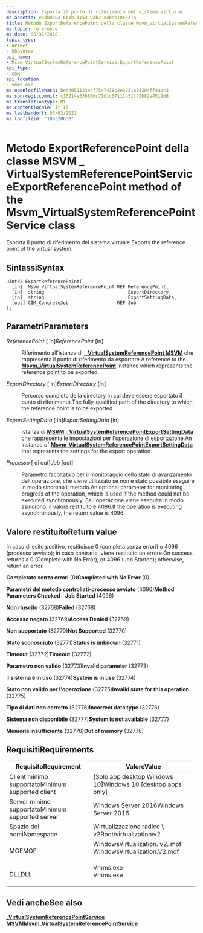 ```yaml
---
description: Esporta il punto di riferimento del sistema virtuale.
ms.assetid: e4d80404-6b1b-4153-9ab2-aebab18c331a
title: Metodo ExportReferencePoint della classe Msvm_VirtualSystemReferencePointService
ms.topic: reference
ms.date: 05/31/2018
topic_type:
- APIRef
- kbSyntax
api_name:
- Msvm_VirtualSystemReferencePointService.ExportReferencePoint
api_type:
- COM
api_location:
- vmms.exe
ms.openlocfilehash: bedd051123e4f75d7438b2e3831a84204ff4aec3
ms.sourcegitcommit: c16214e53680dc71d1c07111b51f72b82a4512d8
ms.translationtype: MT
ms.contentlocale: it-IT
ms.lasthandoff: 03/03/2021
ms.locfileid: "106320638"
---
```

# <a name="exportreferencepoint-method-of-the-msvm_virtualsystemreferencepointservice-class"></a><span data-ttu-id="21116-103">Metodo ExportReferencePoint della classe MSVM \_ VirtualSystemReferencePointService</span><span class="sxs-lookup"><span data-stu-id="21116-103">ExportReferencePoint method of the Msvm\_VirtualSystemReferencePointService class</span></span>

<span data-ttu-id="21116-104">Esporta il punto di riferimento del sistema virtuale.</span><span class="sxs-lookup"><span data-stu-id="21116-104">Exports the reference point of the virtual system.</span></span>

## <a name="syntax"></a><span data-ttu-id="21116-105">Sintassi</span><span class="sxs-lookup"><span data-stu-id="21116-105">Syntax</span></span>


```mof
uint32 ExportReferencePoint(
  [in]  Msvm_VirtualSystemReferencePoint REF ReferencePoint,
  [in]  string                               ExportDirectory,
  [in]  string                               ExportSettingData,
  [out] CIM_ConcreteJob                  REF Job
);
```



## <a name="parameters"></a><span data-ttu-id="21116-106">Parametri</span><span class="sxs-lookup"><span data-stu-id="21116-106">Parameters</span></span>

<dl> <dt>

<span data-ttu-id="21116-107">*ReferencePoint* \[ in\]</span><span class="sxs-lookup"><span data-stu-id="21116-107">*ReferencePoint* \[in\]</span></span>
</dt> <dd>

<span data-ttu-id="21116-108">Riferimento all'istanza di [**\_ VirtualSystemReferencePoint MSVM**](msvm-virtualsystemreferencepoint.md) che rappresenta il punto di riferimento da esportare.</span><span class="sxs-lookup"><span data-stu-id="21116-108">A reference to the [**Msvm\_VirtualSystemReferencePoint**](msvm-virtualsystemreferencepoint.md) instance which represents the reference point to be exported.</span></span>

</dd> <dt>

<span data-ttu-id="21116-109">*ExportDirectory* \[ in\]</span><span class="sxs-lookup"><span data-stu-id="21116-109">*ExportDirectory* \[in\]</span></span>
</dt> <dd>

<span data-ttu-id="21116-110">Percorso completo della directory in cui deve essere esportato il punto di riferimento.</span><span class="sxs-lookup"><span data-stu-id="21116-110">The fully-qualified path of the directory to which the reference point is to be exported.</span></span>

</dd> <dt>

<span data-ttu-id="21116-111">*ExportSettingData* \[ in\]</span><span class="sxs-lookup"><span data-stu-id="21116-111">*ExportSettingData* \[in\]</span></span>
</dt> <dd>

<span data-ttu-id="21116-112">Istanza di [**MSVM \_ VirtualSystemReferencePointExportSettingData**](msvm-virtualsystemreferencepointexportsettingdata.md) che rappresenta le impostazioni per l'operazione di esportazione.</span><span class="sxs-lookup"><span data-stu-id="21116-112">An instance of [**Msvm\_VirtualSystemReferencePointExportSettingData**](msvm-virtualsystemreferencepointexportsettingdata.md) that represents the settings for the export operation.</span></span>

</dd> <dt>

<span data-ttu-id="21116-113">*Processo* \[ di out\]</span><span class="sxs-lookup"><span data-stu-id="21116-113">*Job* \[out\]</span></span>
</dt> <dd>

<span data-ttu-id="21116-114">Parametro facoltativo per il monitoraggio dello stato di avanzamento dell'operazione, che viene utilizzato se non è stato possibile eseguire in modo sincrono il metodo.</span><span class="sxs-lookup"><span data-stu-id="21116-114">An optional parameter for monitoring progress of the operation, which is used if the method could not be executed synchronously.</span></span> <span data-ttu-id="21116-115">Se l'operazione viene eseguita in modo asincrono, il valore restituito è 4096.</span><span class="sxs-lookup"><span data-stu-id="21116-115">If the operation is executing asynchronously, the return value is 4096.</span></span>

</dd> </dl>

## <a name="return-value"></a><span data-ttu-id="21116-116">Valore restituito</span><span class="sxs-lookup"><span data-stu-id="21116-116">Return value</span></span>

<span data-ttu-id="21116-117">In caso di esito positivo, restituisce 0 (completa senza errori) o 4096 (processo avviato); in caso contrario, viene restituito un errore.</span><span class="sxs-lookup"><span data-stu-id="21116-117">On success, returns a 0 (Complete with No Error), or 4096 (Job Started); otherwise, return an error.</span></span>

<dl> <dt>

<span data-ttu-id="21116-118">**Completato senza errori** (0)</span><span class="sxs-lookup"><span data-stu-id="21116-118">**Completed with No Error** (0)</span></span>
</dt> <dt>

<span data-ttu-id="21116-119">**Parametri del metodo controllati-processo avviato** (4096)</span><span class="sxs-lookup"><span data-stu-id="21116-119">**Method Parameters Checked - Job Started** (4096)</span></span>
</dt> <dt>

<span data-ttu-id="21116-120">**Non riuscito** (32768)</span><span class="sxs-lookup"><span data-stu-id="21116-120">**Failed** (32768)</span></span>
</dt> <dt>

<span data-ttu-id="21116-121">**Accesso negato** (32769)</span><span class="sxs-lookup"><span data-stu-id="21116-121">**Access Denied** (32769)</span></span>
</dt> <dt>

<span data-ttu-id="21116-122">**Non supportato** (32770)</span><span class="sxs-lookup"><span data-stu-id="21116-122">**Not Supported** (32770)</span></span>
</dt> <dt>

<span data-ttu-id="21116-123">**Stato sconosciuto** (32771)</span><span class="sxs-lookup"><span data-stu-id="21116-123">**Status is unknown** (32771)</span></span>
</dt> <dt>

<span data-ttu-id="21116-124">**Timeout** (32772)</span><span class="sxs-lookup"><span data-stu-id="21116-124">**Timeout** (32772)</span></span>
</dt> <dt>

<span data-ttu-id="21116-125">**Parametro non valido** (32773)</span><span class="sxs-lookup"><span data-stu-id="21116-125">**Invalid parameter** (32773)</span></span>
</dt> <dt>

<span data-ttu-id="21116-126">Il **sistema è in uso** (32774)</span><span class="sxs-lookup"><span data-stu-id="21116-126">**System is in use** (32774)</span></span>
</dt> <dt>

<span data-ttu-id="21116-127">**Stato non valido per l'operazione** (32775)</span><span class="sxs-lookup"><span data-stu-id="21116-127">**Invalid state for this operation** (32775)</span></span>
</dt> <dt>

<span data-ttu-id="21116-128">**Tipo di dati non corretto** (32776)</span><span class="sxs-lookup"><span data-stu-id="21116-128">**Incorrect data type** (32776)</span></span>
</dt> <dt>

<span data-ttu-id="21116-129">**Sistema non disponibile** (32777)</span><span class="sxs-lookup"><span data-stu-id="21116-129">**System is not available** (32777)</span></span>
</dt> <dt>

<span data-ttu-id="21116-130">**Memoria insufficiente** (32778)</span><span class="sxs-lookup"><span data-stu-id="21116-130">**Out of memory** (32778)</span></span>
</dt> </dl>

## <a name="requirements"></a><span data-ttu-id="21116-131">Requisiti</span><span class="sxs-lookup"><span data-stu-id="21116-131">Requirements</span></span>



| <span data-ttu-id="21116-132">Requisito</span><span class="sxs-lookup"><span data-stu-id="21116-132">Requirement</span></span> | <span data-ttu-id="21116-133">Valore</span><span class="sxs-lookup"><span data-stu-id="21116-133">Value</span></span> |
|-------------------------------------|---------------------------------------------------------------------------------------------------------|
| <span data-ttu-id="21116-134">Client minimo supportato</span><span class="sxs-lookup"><span data-stu-id="21116-134">Minimum supported client</span></span><br/> | <span data-ttu-id="21116-135">\[Solo app desktop Windows 10\]</span><span class="sxs-lookup"><span data-stu-id="21116-135">Windows 10 \[desktop apps only\]</span></span><br/>                                                             |
| <span data-ttu-id="21116-136">Server minimo supportato</span><span class="sxs-lookup"><span data-stu-id="21116-136">Minimum supported server</span></span><br/> | <span data-ttu-id="21116-137">Windows Server 2016</span><span class="sxs-lookup"><span data-stu-id="21116-137">Windows Server 2016</span></span><br/>                                                                          |
| <span data-ttu-id="21116-138">Spazio dei nomi</span><span class="sxs-lookup"><span data-stu-id="21116-138">Namespace</span></span><br/>                | <span data-ttu-id="21116-139">\\Virtualizzazione radice \\ v2</span><span class="sxs-lookup"><span data-stu-id="21116-139">Root\\virtualization\\v2</span></span><br/>                                                                     |
| <span data-ttu-id="21116-140">MOF</span><span class="sxs-lookup"><span data-stu-id="21116-140">MOF</span></span><br/>                      | <dl> <span data-ttu-id="21116-141"><dt>WindowsVirtualization. v2. mof</dt></span><span class="sxs-lookup"><span data-stu-id="21116-141"><dt>WindowsVirtualization.V2.mof</dt></span></span> </dl> |
| <span data-ttu-id="21116-142">DLL</span><span class="sxs-lookup"><span data-stu-id="21116-142">DLL</span></span><br/>                      | <dl> <span data-ttu-id="21116-143"><dt>Vmms.exe</dt></span><span class="sxs-lookup"><span data-stu-id="21116-143"><dt>Vmms.exe</dt></span></span> </dl>                     |



## <a name="see-also"></a><span data-ttu-id="21116-144">Vedi anche</span><span class="sxs-lookup"><span data-stu-id="21116-144">See also</span></span>

<dl> <dt>

[<span data-ttu-id="21116-145">**\_VirtualSystemReferencePointService MSVM**</span><span class="sxs-lookup"><span data-stu-id="21116-145">**Msvm\_VirtualSystemReferencePointService**</span></span>](msvm-virtualsystemreferencepointservice.md)
</dt> </dl>

 

 




